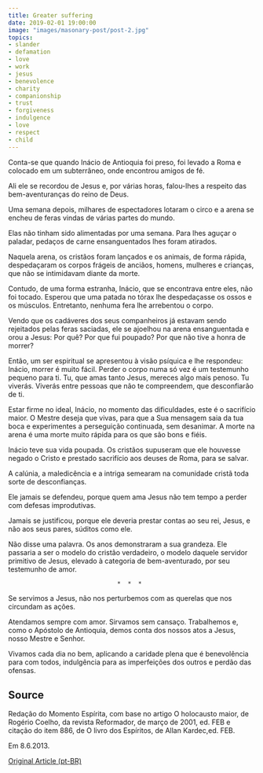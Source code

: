 ```yaml
---
title: Greater suffering 
date: 2019-02-01 19:00:00
image: "images/masonary-post/post-2.jpg"
topics: 
- slander
- defamation
- love
- work
- jesus
- benevolence
- charity
- companionship
- trust
- forgiveness
- indulgence
- love
- respect
- child
---
```


Conta-se que quando Inácio de Antioquia foi preso, foi levado a Roma e colocado
em um subterrâneo, onde encontrou amigos de fé.

Ali ele se recordou de Jesus e, por várias horas, falou-lhes a respeito das
bem-aventuranças do reino de Deus.

Uma semana depois, milhares de espectadores lotaram o circo e a arena se encheu
de feras vindas de várias partes do mundo.

Elas não tinham sido alimentadas por uma semana. Para lhes aguçar o paladar,
pedaços de carne ensanguentados lhes foram atirados.

Naquela arena, os cristãos foram lançados e os animais, de forma rápida,
despedaçaram os corpos frágeis de anciãos, homens, mulheres e crianças, que não
se intimidavam diante da morte.

Contudo, de uma forma estranha, Inácio, que se encontrava entre eles, não foi
tocado. Esperou que uma patada no tórax lhe despedaçasse os ossos e os
músculos. Entretanto, nenhuma fera lhe arrebentou o corpo.

Vendo que os cadáveres dos seus companheiros já estavam sendo rejeitados pelas
feras saciadas, ele se ajoelhou na arena ensanguentada e orou a Jesus: Por quê?
Por que fui poupado? Por que não tive a honra de morrer?

Então, um ser espiritual se apresentou à visão psíquica e lhe respondeu:
Inácio, morrer é muito fácil. Perder o corpo numa só vez é um testemunho
pequeno para ti. Tu, que amas tanto Jesus, mereces algo mais penoso. Tu
viverás. Viverás entre pessoas que não te compreendem, que desconfiarão de ti.

Estar firme no ideal, Inácio, no momento das dificuldades, este é o sacrifício
maior. O Mestre deseja que vivas, para que a Sua mensagem saia da tua boca e
experimentes a perseguição continuada, sem desanimar. A morte na arena é uma
morte muito rápida para os que são bons e fiéis.

Inácio teve sua vida poupada. Os cristãos supuseram que ele houvesse negado o
Cristo e prestado sacrifício aos deuses de Roma, para se salvar.

A calúnia, a maledicência e a intriga semearam na comunidade cristã toda sorte
de desconfianças.

Ele jamais se defendeu, porque quem ama Jesus não tem tempo a perder com
defesas improdutivas.

Jamais se justificou, porque ele deveria prestar contas ao seu rei, Jesus, e
não aos seus pares, súditos como ele.

Não disse uma palavra. Os anos demonstraram a sua grandeza. Ele passaria a ser
o modelo do cristão verdadeiro, o modelo daquele servidor primitivo de Jesus,
elevado à categoria de bem-aventurado, por seu testemunho de amor.

                                   *  *  * 

Se servimos a Jesus, não nos perturbemos com as querelas que nos circundam as
ações.

Atendamos sempre com amor. Sirvamos sem cansaço. Trabalhemos e, como o Apóstolo
de Antioquia, demos conta dos nossos atos a Jesus, nosso Mestre e Senhor.

Vivamos cada dia no bem, aplicando a caridade plena que é benevolência para com
todos, indulgência para as imperfeições dos outros e perdão das ofensas.


## Source
Redação do Momento Espírita, com base no artigo O
holocausto maior, de Rogério Coelho, da revista
Reformador, de março de 2001, ed. FEB e  citação do
item 886, de O livro dos Espíritos, de Allan Kardec,ed. FEB.

Em 8.6.2013.


[Original Article (pt-BR)](http://momento.com.br/pt/ler_texto.php?id=611)
